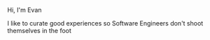 Hi, I'm Evan

I like to curate good experiences so Software Engineers don't shoot themselves in the foot
